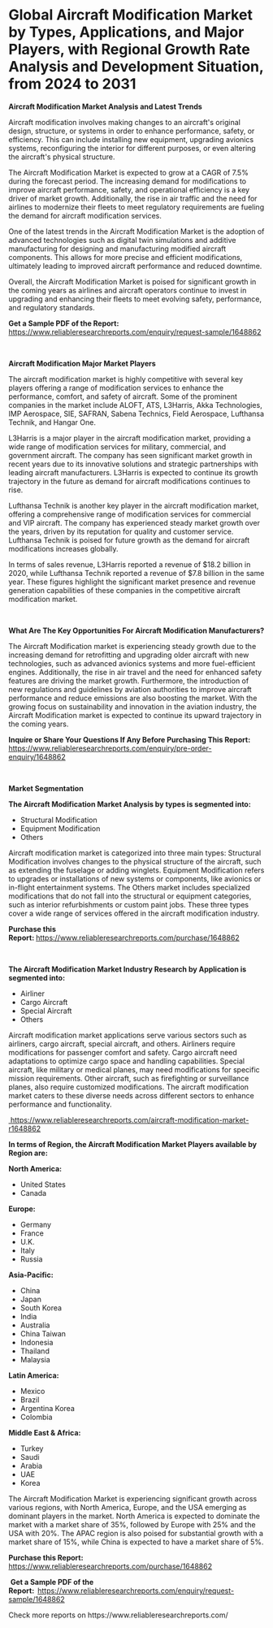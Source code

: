 <p><h1>Global Aircraft Modification Market by Types, Applications, and Major Players, with Regional Growth Rate Analysis and Development Situation, from 2024 to 2031</h1></p><p><strong>Aircraft Modification Market Analysis and Latest Trends</strong></p>
<p><p>Aircraft modification involves making changes to an aircraft's original design, structure, or systems in order to enhance performance, safety, or efficiency. This can include installing new equipment, upgrading avionics systems, reconfiguring the interior for different purposes, or even altering the aircraft's physical structure.</p><p>The Aircraft Modification Market is expected to grow at a CAGR of 7.5% during the forecast period. The increasing demand for modifications to improve aircraft performance, safety, and operational efficiency is a key driver of market growth. Additionally, the rise in air traffic and the need for airlines to modernize their fleets to meet regulatory requirements are fueling the demand for aircraft modification services.</p><p>One of the latest trends in the Aircraft Modification Market is the adoption of advanced technologies such as digital twin simulations and additive manufacturing for designing and manufacturing modified aircraft components. This allows for more precise and efficient modifications, ultimately leading to improved aircraft performance and reduced downtime.</p><p>Overall, the Aircraft Modification Market is poised for significant growth in the coming years as airlines and aircraft operators continue to invest in upgrading and enhancing their fleets to meet evolving safety, performance, and regulatory standards.</p></p>
<p><strong>Get a Sample PDF of the Report:&nbsp;</strong> <a href="https://www.reliableresearchreports.com/enquiry/request-sample/1648862">https://www.reliableresearchreports.com/enquiry/request-sample/1648862</a></p>
<p>&nbsp;</p>
<p><strong>Aircraft Modification Major Market Players</strong></p>
<p><p>The aircraft modification market is highly competitive with several key players offering a range of modification services to enhance the performance, comfort, and safety of aircraft. Some of the prominent companies in the market include ALOFT, ATS, L3Harris, Akka Technologies, IMP Aerospace, SIE, SAFRAN, Sabena Technics, Field Aerospace, Lufthansa Technik, and Hangar One.</p><p>L3Harris is a major player in the aircraft modification market, providing a wide range of modification services for military, commercial, and government aircraft. The company has seen significant market growth in recent years due to its innovative solutions and strategic partnerships with leading aircraft manufacturers. L3Harris is expected to continue its growth trajectory in the future as demand for aircraft modifications continues to rise.</p><p>Lufthansa Technik is another key player in the aircraft modification market, offering a comprehensive range of modification services for commercial and VIP aircraft. The company has experienced steady market growth over the years, driven by its reputation for quality and customer service. Lufthansa Technik is poised for future growth as the demand for aircraft modifications increases globally.</p><p>In terms of sales revenue, L3Harris reported a revenue of $18.2 billion in 2020, while Lufthansa Technik reported a revenue of $7.8 billion in the same year. These figures highlight the significant market presence and revenue generation capabilities of these companies in the competitive aircraft modification market.</p></p>
<p>&nbsp;</p>
<p><strong>What Are The Key Opportunities For Aircraft Modification Manufacturers?</strong></p>
<p><p>The Aircraft Modification market is experiencing steady growth due to the increasing demand for retrofitting and upgrading older aircraft with new technologies, such as advanced avionics systems and more fuel-efficient engines. Additionally, the rise in air travel and the need for enhanced safety features are driving the market growth. Furthermore, the introduction of new regulations and guidelines by aviation authorities to improve aircraft performance and reduce emissions are also boosting the market. With the growing focus on sustainability and innovation in the aviation industry, the Aircraft Modification market is expected to continue its upward trajectory in the coming years.</p></p>
<p><strong>Inquire or Share Your Questions If Any Before Purchasing This Report:</strong> <a href="https://www.reliableresearchreports.com/enquiry/pre-order-enquiry/1648862">https://www.reliableresearchreports.com/enquiry/pre-order-enquiry/1648862</a></p>
<p>&nbsp;</p>
<p><strong>Market Segmentation</strong></p>
<p><strong>The Aircraft Modification Market Analysis by types is segmented into:</strong></p>
<p><ul><li>Structural Modification</li><li>Equipment Modification</li><li>Others</li></ul></p>
<p><p>Aircraft modification market is categorized into three main types: Structural Modification involves changes to the physical structure of the aircraft, such as extending the fuselage or adding winglets. Equipment Modification refers to upgrades or installations of new systems or components, like avionics or in-flight entertainment systems. The Others market includes specialized modifications that do not fall into the structural or equipment categories, such as interior refurbishments or custom paint jobs. These three types cover a wide range of services offered in the aircraft modification industry.</p></p>
<p><strong>Purchase this Report:&nbsp;</strong><a href="https://www.reliableresearchreports.com/purchase/1648862">https://www.reliableresearchreports.com/purchase/1648862</a></p>
<p>&nbsp;</p>
<p><strong>The Aircraft Modification Market Industry Research by Application is segmented into:</strong></p>
<p><ul><li>Airliner</li><li>Cargo Aircraft</li><li>Special Aircraft</li><li>Others</li></ul></p>
<p><p>Aircraft modification market applications serve various sectors such as airliners, cargo aircraft, special aircraft, and others. Airliners require modifications for passenger comfort and safety. Cargo aircraft need adaptations to optimize cargo space and handling capabilities. Special aircraft, like military or medical planes, may need modifications for specific mission requirements. Other aircraft, such as firefighting or surveillance planes, also require customized modifications. The aircraft modification market caters to these diverse needs across different sectors to enhance performance and functionality.</p></p>
<p><a href="https://www.reliableresearchreports.com/aircraft-modification-market-r1648862">&nbsp;https://www.reliableresearchreports.com/aircraft-modification-market-r1648862</a></p>
<p><strong>In terms of Region, the Aircraft Modification Market Players available by Region are:</strong></p>
<p>
    <p> <strong> North America: </strong>
        <ul>
            <li>United States</li>
            <li>Canada</li>
        </ul>
        </p> 
    <p> <strong> Europe: </strong>
        <ul>
            <li>Germany</li>
            <li>France</li>
            <li>U.K.</li>
            <li>Italy</li>
            <li>Russia</li>
        </ul>
        </p> 
    <p> <strong> Asia-Pacific: </strong>
        <ul>
            <li>China</li>
            <li>Japan</li>
            <li>South Korea</li>
            <li>India</li>
            <li>Australia</li>
            <li>China Taiwan</li>
            <li>Indonesia</li>
            <li>Thailand</li>
            <li>Malaysia</li>
        </ul>
        </p> 
    <p> <strong> Latin America: </strong>
        <ul>
            <li>Mexico</li>
            <li>Brazil</li>
            <li>Argentina Korea</li>
            <li>Colombia</li>
        </ul>
        </p> 
    <p> <strong> Middle East & Africa: </strong>
        <ul>
            <li>Turkey</li>
            <li>Saudi</li>
            <li>Arabia</li>
            <li>UAE</li>
            <li>Korea</li>
        </ul>
    </p>
    </p>
<p><p>The Aircraft Modification Market is experiencing significant growth across various regions, with North America, Europe, and the USA emerging as dominant players in the market. North America is expected to dominate the market with a market share of 35%, followed by Europe with 25% and the USA with 20%. The APAC region is also poised for substantial growth with a market share of 15%, while China is expected to have a market share of 5%.</p></p>
<p><strong>Purchase this Report: </strong><a href="https://www.reliableresearchreports.com/purchase/1648862">https://www.reliableresearchreports.com/purchase/1648862</a></p>
<p>&nbsp;<strong>Get a Sample PDF of the Report:&nbsp;&nbsp;</strong><a href="https://www.reliableresearchreports.com/enquiry/request-sample/1648862">https://www.reliableresearchreports.com/enquiry/request-sample/1648862</a></p>
<p><strong></strong></p>
<p>Check more reports on https://www.reliableresearchreports.com/</p>